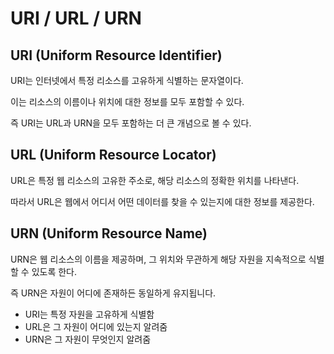 # URI / URL / URN

## URI (Uniform Resource Identifier)

URI는 인터넷에서 특정 리소스를 고유하게 식별하는 문자열이다.

이는 리소스의 이름이나 위치에 대한 정보를 모두 포함할 수 있다.

즉 URI는 URL과 URN을 모두 포함하는 더 큰 개념으로 볼 수 있다.

## URL (Uniform Resource Locator)

URL은 특정 웹 리소스의 고유한 주소로, 해당 리소스의 정확한 위치를 나타낸다.

따라서 URL은 웹에서 어디서 어떤 데이터를 찾을 수 있는지에 대한 정보를 제공한다.

## URN (Uniform Resource Name)

URN은 웹 리소스의 이름을 제공하며, 그 위치와 무관하게 해당 자원을 지속적으로 식별할 수 있도록 한다.

즉 URN은 자원이 어디에 존재하든 동일하게 유지됩니다.

- URI는 특정 자원을 고유하게 식별함
- URL은 그 자원이 어디에 있는지 알려줌
- URN은 그 자원이 무엇인지 알려줌